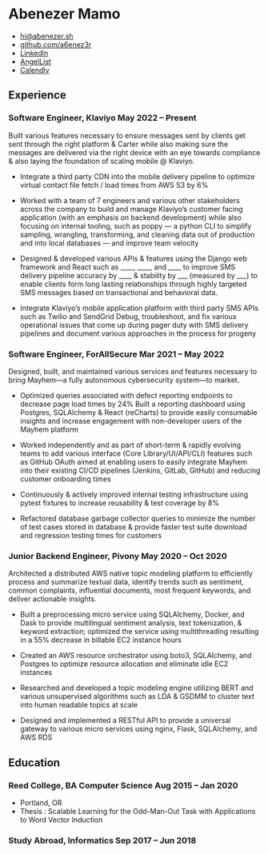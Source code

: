 <!-- The (first) h1 will be used as the <title> of the HTML page -->
# Abenezer Mamo

<!-- The unordered list immediately after the h1 will be formatted on a single
line. It is intended to be used for contact details -->
- [hi@abenezer.sh](mailto:hi@abenezer.sh)
- [github.com/a6enez3r](https://github.com/a6enez3r)
- [LinkedIn](https://www.linkedin.com/in/a6enez3r/)
- [AngelList](https://angel.co/u/a6enez3r)
- [Calendly](https://calendly.com/a6enez3r)

<!-- The paragraph after the h1 and ul and before the first h2 is optional. It
is intended to be used for a short summary. -->


## Experience

<!-- You have to wrap the "left" and "right" half of these headings in spans by
hand -->
### <span>Software Engineer, Klaviyo</span> <span>May 2022 – Present</span>

Built various features necessary to ensure messages sent by clients get sent through the right platform & Carter while also making sure the messages are delivered via the right device with an eye towards compliance & also laying the foundation of scaling mobile @ Klaviyo.

 - Integrate a third party CDN into the mobile delivery pipeline to optimize virtual contact file fetch / load times from AWS S3 by 6%
  
 - Worked with a team of 7 engineers and various other stakeholders across the company to build and manage Klaviyo’s customer facing application (with an emphasis on backend development) while also focusing on internal tooling, such as poppy — a python CLI to simplify sampling, wrangling, transforming, and cleaning data out of production and into local databases — and improve team velocity


 - Designed & developed various APIs & features using the Django web framework and React such as ____, ____, and ____ to improve SMS delivery pipeline accuracy by ____ & stability by ___ (measured by ___) to enable clients form long lasting relationships through highly targeted SMS messages based on transactional and behavioral data.


 - Integrate Klaviyo’s mobile application platform with third party SMS APIs such as Twilio and SendGrid
Debug, troubleshoot, and fix various operational issues that come up during pager duty with SMS delivery pipelines and document various approaches in the process for progeny

### <span>Software Engineer, ForAllSecure</span> <span>Mar 2021 – May 2022 </span>

Designed, built, and maintained various services and features necessary to bring Mayhem—a fully autonomous cybersecurity system—to market.

 - Optimized queries associated with defect reporting endpoints to decrease page load times by 24%
Built a reporting dashboard using Postgres, SQLAlchemy & React (reCharts) to provide easily consumable insights and increase engagement with non-developer users of the Mayhem platform


 - Worked independently and as part of short-term & rapidly evolving teams to add various interface (Core Library/UI/API/CLI) features such as GitHub OAuth aimed at enabling users to easily integrate Mayhem into their existing CI/CD pipelines (Jenkins, GitLab, GitHub) and reducing customer onboarding times


 - Continuously & actively improved internal testing infrastructure using pytest fixtures to increase reusability & test coverage by 8%


 - Refactored database garbage collector queries to minimize the number of test cases stored in database & provide faster test suite download and regression testing times for customers

### <span>Junior Backend Engineer, Pivony</span> <span>May 2020 – Oct 2020 </span>

Architected a distributed AWS native topic modeling platform to efficiently process and summarize textual data, identify trends such as sentiment, common complaints, influential documents, most frequent keywords, and deliver actionable insights.


 - Built a preprocessing micro service using SQLAlchemy, Docker, and Dask to provide multilingual sentiment analysis, text tokenization, & keyword extraction; optimized the service using multithreading resulting in a 55% decrease in billable EC2 instance hours


 - Created an AWS resource orchestrator using boto3, SQLAlchemy, and Postgres to optimize resource allocation and eliminate idle EC2 instances


 - Researched and developed a topic modeling engine utilizing BERT and various unsupervised algorithms such as LDA & GSDMM to cluster text into human readable topics at scale


 - Designed and implemented a RESTful API to provide a universal gateway to various micro services using nginx, Flask, SQLAlchemy, and AWS RDS

## Education

### <span>Reed College, BA Computer Science</span> <span>Aug 2015 – Jan 2020</span>

  - Portland, OR
  - Thesis : Scalable Learning for the Odd-Man-Out Task with Applications to Word Vector Induction


### <span>Study Abroad, Informatics</span> <span>Sep 2017 – Jun 2018</span>








